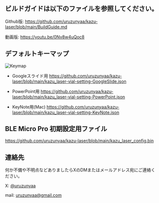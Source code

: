 ## ビルドガイドは以下のファイルを参照してください。
Github版:
https://github.com/uruzunyaa/kazu-laser/blob/main/BuildGuide.md

動画版:
https://youtu.be/0Nv8w4uQoc8

## デフォルトキーマップ

![Keymap](https://github.com/uruzunyaa/kazu-laser/blob/main/image/defalt%20keymap.png)

- Googleスライド用
https://github.com/uruzunyaa/kazu-laser/blob/main/kazu_laser-vial-setting-GoogleSlide.json

- PowerPoint用
https://github.com/uruzunyaa/kazu-laser/blob/main/kazu_laser-vial-setting-PowerPoint.json

- KeyNote用(Mac)
https://github.com/uruzunyaa/kazu-laser/blob/main/kazu_laser-vial-setting-KeyNote.json

## BLE Micro Pro 初期設定用ファイル
https://github.com/uruzunyaa/kazu-laser/blob/main/kazu_laser_config.bin

## 連絡先
何か不備や不明点などありましたらXのDMまたはメールアドレス宛にご連絡ください。

X: [@uruzunyaa](https://x.com/uruzunyaa)

mail: uruzunyaa@gmail.com
